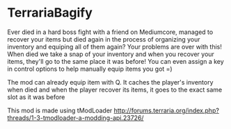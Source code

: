 # TerrariaBagify
Ever died in a hard boss fight with a friend on Mediumcore, managed to recover your items but died again in the process of organizing your inventory and equiping all of them again? Your problems are over with this! When died we take a snap of your inventory and when you recover your items, they'll go to the same place it was before! You can even assign a key in control options to help manually equip items you got =)

The mod can already equip item with Q. It caches the player's inventory when died and when the player recover its items, it goes to the exact same slot as it was before

This mod is made using tModLoader
http://forums.terraria.org/index.php?threads/1-3-tmodloader-a-modding-api.23726/
